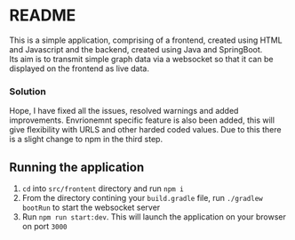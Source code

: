 # README

This is a simple application, comprising of a frontend, created using HTML and Javascript and the backend, created using Java and SpringBoot.<br />
Its aim is to transmit simple graph data via a websocket so that it can be displayed on the frontend as live data.

### Solution
Hope, I have fixed all the issues, resolved warnings and added improvements. Envrionemnt specific feature is also been added, this will give flexibility with URLS and other harded coded values. Due to this there is a slight change to npm in the third step.


## Running the application
1) `cd` into `src/frontent` directory and run `npm i`
2) From the directory contining your `build.gradle` file, run `./gradlew bootRun` to start the websocket server
3) Run `npm run start:dev`. This will launch the application on your browser on port `3000`
